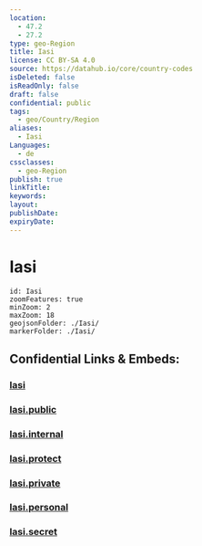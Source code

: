 ```yaml
---
location:
  - 47.2
  - 27.2
type: geo-Region
title: Iasi
license: CC BY-SA 4.0
source: https://datahub.io/core/country-codes
isDeleted: false
isReadOnly: false
draft: false
confidential: public
tags:
  - geo/Country/Region
aliases:
  - Iasi
Languages:
  - de
cssclasses:
  - geo-Region
publish: true
linkTitle:
keywords:
layout:
publishDate:
expiryDate:
---
```


# Iasi

```leaflet
id: Iasi
zoomFeatures: true 
minZoom: 2 
maxZoom: 18
geojsonFolder: ./Iasi/
markerFolder: ./Iasi/
```


## Confidential Links & Embeds: 

### [Iasi](/_Standards/Earth/Continent/Europe/Europe~East/Romania/Regions~Romania/Romania~Nord-Est/Iasi.md) 

### [Iasi.public](/_public/Earth/Continent/Europe/Europe~East/Romania/Regions~Romania/Romania~Nord-Est/Iasi.public.md) 

### [Iasi.internal](/_internal/Earth/Continent/Europe/Europe~East/Romania/Regions~Romania/Romania~Nord-Est/Iasi.internal.md) 

### [Iasi.protect](/_protect/Earth/Continent/Europe/Europe~East/Romania/Regions~Romania/Romania~Nord-Est/Iasi.protect.md) 

### [Iasi.private](/_private/Earth/Continent/Europe/Europe~East/Romania/Regions~Romania/Romania~Nord-Est/Iasi.private.md) 

### [Iasi.personal](/_personal/Earth/Continent/Europe/Europe~East/Romania/Regions~Romania/Romania~Nord-Est/Iasi.personal.md) 

### [Iasi.secret](/_secret/Earth/Continent/Europe/Europe~East/Romania/Regions~Romania/Romania~Nord-Est/Iasi.secret.md)

